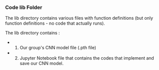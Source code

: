 ### Code lib Folder

The lib directory contains various files with function definitions (but only function definitions - no code that actually runs).

The lib directory contains :
- 1. Our group's CNN model file (.pth file)
- 2. Jupyter Notebook file that contains the codes that implement and save our CNN model. 